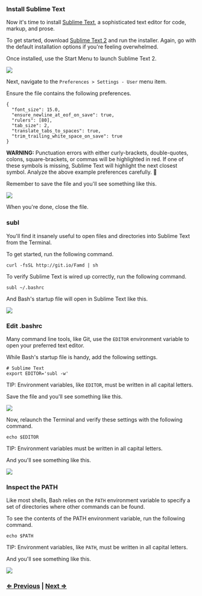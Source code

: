 ### Install Sublime Text

Now it's time to install [Sublime Text](http://www.sublimetext.com/), a sophisticated text editor for code, markup, and prose.

To get started, download [Sublime Text 2](http://c758482.r82.cf2.rackcdn.com/Sublime%20Text%202.0.2%20x64%20Setup.exe) and run the installer. Again, go with the default installation options if you're feeling overwhelmed.

Once installed, use the Start Menu to launch Sublime Text 2.

![](http://i.imgur.com/mnR5naJ.png)

Next, navigate to the `Preferences > Settings - User` menu item.

Ensure the file contains the following preferences.

```
{
  "font_size": 15.0,
  "ensure_newline_at_eof_on_save": true,
  "rulers": [80],
  "tab_size": 2,
  "translate_tabs_to_spaces": true,
  "trim_trailing_white_space_on_save": true
}
```

**WARNING:** Punctuation errors with either curly-brackets, double-quotes, colons, square-brackets, or commas will be highlighted in red. If one of these symbols is missing, Sublime Text will highlight the next closest symbol. Analyze the above example preferences carefully. :eyes:

Remember to save the file and you'll see something like this.

![](https://imgur.com/Gzz7ojR.png)

When you're done, close the file.

### subl

You'll find it insanely useful to open files and directories into Sublime Text from the Terminal.

To get started, run the following command.

```
curl -fsSL http://git.io/Famd | sh
```

To verify Sublime Text is wired up correctly, run the following command.

```
subl ~/.bashrc
```

And Bash's startup file will open in Sublime Text like this.

![](https://i.imgur.com/PAjlVZf.png)


### Edit .bashrc

Many command line tools, like Git, use the `EDITOR` environment variable to open your preferred text editor.

While Bash's startup file is handy, add the following settings.

```
# Sublime Text
export EDITOR='subl -w'
```

TIP: Environment variables, like `EDITOR`, must be written in all capital letters.

Save the file and you'll see something like this.

![](https://i.imgur.com/Ber0ICU.png)

Now, relaunch the Terminal and verify these settings with the following command.

```
echo $EDITOR
```

TIP: Environment variables must be written in all capital letters.

And you'll see something like this.

![](https://i.imgur.com/KrRgLm1.png)


### Inspect the PATH

Like most shells, Bash relies on the `PATH` environment variable to specify a set of directories where other commands can be found.

To see the contents of the PATH environment variable, run the following command.

```
echo $PATH
```

TIP: Environment variables, like `PATH`, must be written in all capital letters.

And you'll see something like this.

![](https://i.imgur.com/lLcHHTA.png)


### [⇐ Previous](1_terminal.md) | [Next ⇒](3_git.md)
